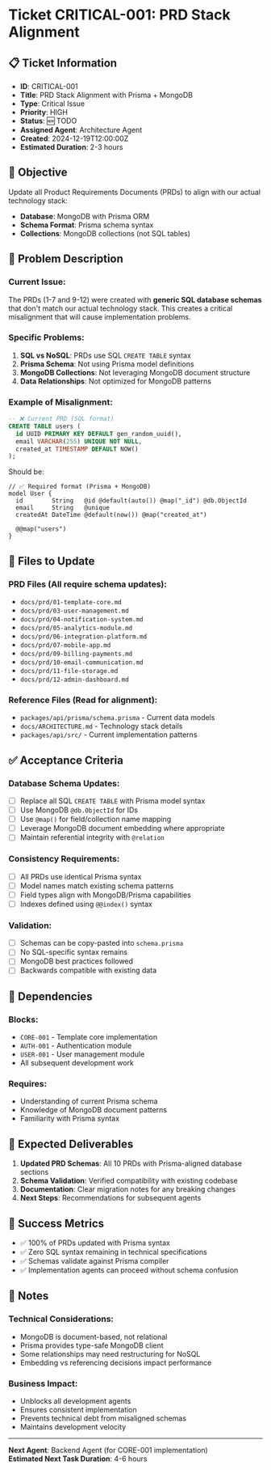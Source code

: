 # Ticket CRITICAL-001: PRD Stack Alignment

## 📋 Ticket Information

- **ID**: CRITICAL-001
- **Title**: PRD Stack Alignment with Prisma + MongoDB
- **Type**: Critical Issue
- **Priority**: HIGH
- **Status**: 🆕 TODO
- **Assigned Agent**: Architecture Agent
- **Created**: 2024-12-19T12:00:00Z
- **Estimated Duration**: 2-3 hours

## 🎯 Objective

Update all Product Requirements Documents (PRDs) to align with our actual technology stack:

- **Database**: MongoDB with Prisma ORM
- **Schema Format**: Prisma schema syntax
- **Collections**: MongoDB collections (not SQL tables)

## 🚨 Problem Description

### Current Issue:

The PRDs (1-7 and 9-12) were created with **generic SQL database schemas** that don't match our actual technology stack. This creates a critical misalignment that will cause implementation problems.

### Specific Problems:

1. **SQL vs NoSQL**: PRDs use SQL `CREATE TABLE` syntax
2. **Prisma Schema**: Not using Prisma model definitions
3. **MongoDB Collections**: Not leveraging MongoDB document structure
4. **Data Relationships**: Not optimized for MongoDB patterns

### Example of Misalignment:

```sql
-- ❌ Current PRD (SQL format)
CREATE TABLE users (
  id UUID PRIMARY KEY DEFAULT gen_random_uuid(),
  email VARCHAR(255) UNIQUE NOT NULL,
  created_at TIMESTAMP DEFAULT NOW()
);
```

Should be:

```prisma
// ✅ Required format (Prisma + MongoDB)
model User {
  id        String   @id @default(auto()) @map("_id") @db.ObjectId
  email     String   @unique
  createdAt DateTime @default(now()) @map("created_at")

  @@map("users")
}
```

## 📁 Files to Update

### PRD Files (All require schema updates):

- `docs/prd/01-template-core.md`
- `docs/prd/03-user-management.md`
- `docs/prd/04-notification-system.md`
- `docs/prd/05-analytics-module.md`
- `docs/prd/06-integration-platform.md`
- `docs/prd/07-mobile-app.md`
- `docs/prd/09-billing-payments.md`
- `docs/prd/10-email-communication.md`
- `docs/prd/11-file-storage.md`
- `docs/prd/12-admin-dashboard.md`

### Reference Files (Read for alignment):

- `packages/api/prisma/schema.prisma` - Current data models
- `docs/ARCHITECTURE.md` - Technology stack details
- `packages/api/src/` - Current implementation patterns

## ✅ Acceptance Criteria

### Database Schema Updates:

- [ ] Replace all SQL `CREATE TABLE` with Prisma model syntax
- [ ] Use MongoDB `@db.ObjectId` for IDs
- [ ] Use `@map()` for field/collection name mapping
- [ ] Leverage MongoDB document embedding where appropriate
- [ ] Maintain referential integrity with `@relation`

### Consistency Requirements:

- [ ] All PRDs use identical Prisma syntax
- [ ] Model names match existing schema patterns
- [ ] Field types align with MongoDB/Prisma capabilities
- [ ] Indexes defined using `@@index()` syntax

### Validation:

- [ ] Schemas can be copy-pasted into `schema.prisma`
- [ ] No SQL-specific syntax remains
- [ ] MongoDB best practices followed
- [ ] Backwards compatible with existing data

## 🔗 Dependencies

### Blocks:

- `CORE-001` - Template core implementation
- `AUTH-001` - Authentication module
- `USER-001` - User management module
- All subsequent development work

### Requires:

- Understanding of current Prisma schema
- Knowledge of MongoDB document patterns
- Familiarity with Prisma syntax

## 🎯 Expected Deliverables

1. **Updated PRD Schemas**: All 10 PRDs with Prisma-aligned database sections
2. **Schema Validation**: Verified compatibility with existing codebase
3. **Documentation**: Clear migration notes for any breaking changes
4. **Next Steps**: Recommendations for subsequent agents

## 🚀 Success Metrics

- ✅ 100% of PRDs updated with Prisma syntax
- ✅ Zero SQL syntax remaining in technical specifications
- ✅ Schemas validate against Prisma compiler
- ✅ Implementation agents can proceed without schema confusion

## 📝 Notes

### Technical Considerations:

- MongoDB is document-based, not relational
- Prisma provides type-safe MongoDB client
- Some relationships may need restructuring for NoSQL
- Embedding vs referencing decisions impact performance

### Business Impact:

- Unblocks all development agents
- Ensures consistent implementation
- Prevents technical debt from misaligned schemas
- Maintains development velocity

---

**Next Agent**: Backend Agent (for CORE-001 implementation)  
**Estimated Next Task Duration**: 4-6 hours
